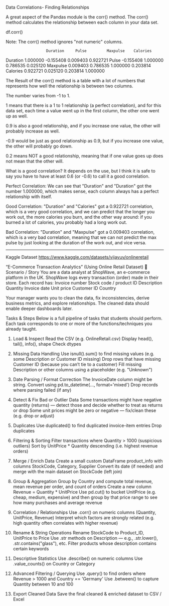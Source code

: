Data Correlations- Finding Relationships
 
A great aspect of the Pandas module is the corr() method.
The corr() method calculates the relationship between each column in your data set.
 
df.corr()
 
Note: The corr() method ignores "not numeric" columns.
 
                      Duration     Pulse         Maxpulse    Calories
  Duration  1.000000    -0.155408  0.009403      0.922721
  Pulse        -0.155408    1.000000   0.786535      0.025120
  Maxpulse  0.009403    0.786535   1.000000      0.203814
  Calories  0.922721    0.025120   0.203814      1.000000
 
The Result of the corr() method is a table with a lot of numbers that represents how well the relationship is between two columns.
 
The number varies from -1 to 1.
 
1 means that there is a 1 to 1 relationship (a perfect correlation), and for this data set, each time a value went up in the first column, the other one went up as well.
 
0.9 is also a good relationship, and if you increase one value, the other will probably increase as well.
 
-0.9 would be just as good relationship as 0.9, but if you increase one value, the other will probably go down.
 
0.2 means NOT a good relationship, meaning that if one value goes up does not mean that the other will.
 
What is a good correlation? It depends on the use, but I think it is safe to say you have to have at least 0.6 (or -0.6) to call it a good correlation.
 
Perfect Correlation:
We can see that "Duration" and "Duration" got the number 1.000000, which makes sense, each column always has a perfect relationship with itself.
 
Good Correlation:
"Duration" and "Calories" got a 0.922721 correlation, which is a very good correlation, and we can predict that the longer you work out, the more calories you burn, and the other way around: if you burned a lot of calories, you probably had a long work out.
 
Bad Correlation:
"Duration" and "Maxpulse" got a 0.009403 correlation, which is a very bad correlation, meaning that we can not predict the max pulse by just looking at the duration of the work out, and vice versa.


---
Kaggle Dataset
https://www.kaggle.com/datasets/vijayuv/onlineretail

“E-Commerce Transaction Analytics” (Using Online Retail Dataset)
🎯 Scenario / Story
You are a data analyst at ShopWave, an e-commerce platform in the UK. ShopWave logs every transaction (order) made in their store. Each record has:
Invoice number
Stock code / product ID
Description
Quantity
Invoice date
Unit price
Customer ID
Country

Your manager wants you to clean the data, fix inconsistencies, derive business metrics, and explore relationships. The cleaned data should enable deeper dashboards later.

Tasks & Steps 
Below is a full pipeline of tasks that students should perform. Each task corresponds to one or more of the functions/techniques you already taught.

1. Load & Inspect
Read the CSV (e.g. OnlineRetail.csv)
Display head(), tail(), info(), shape
Check dtypes

2. Missing Data Handling
Use isnull().sum() to find missing values (e.g. some Description or Customer ID missing)
Drop rows that have missing Customer ID (because you can’t tie to a customer)
Fill missing Description or other columns using a placeholder (e.g. "Unknown")

3. Date Parsing / Format Correction
The InvoiceDate column might be string. Convert using pd.to_datetime(..., format='mixed')
Drop records where parsing failed (if any)

4. Detect & Fix Bad or Outlier Data
Some transactions might have negative quantity (returns) — detect those and decide whether to treat as returns or drop
Some unit prices might be zero or negative — fix/clean these (e.g. drop or adjust)

5. Duplicates
Use duplicated() to find duplicated invoice-item entries
Drop duplicates

6. Filtering & Sorting
Filter transactions where Quantity > 1000 (suspicious outliers)
Sort by UnitPrice * Quantity descending (i.e. highest revenue orders)

7. Merge / Enrich Data
Create a small custom DataFrame product_info with columns StockCode, Category, Supplier
Convert its date (if needed) and merge with the main dataset on StockCode (left join)

8. Group & Aggregation
Group by Country and compute total revenue, mean revenue per order, and count of orders
Create a new column Revenue = Quantity * UnitPrice
Use pd.cut() to bucket UnitPrice (e.g. cheap, medium, expensive) and then group by that price range to see how many purchases and average revenue

9. Correlation / Relationships
Use .corr() on numeric columns (Quantity, UnitPrice, Revenue)
Interpret which factors are strongly related (e.g. high quantity often correlates with higher revenue)

10. Rename & String Operations
Rename StockCode to Product_ID, UnitPrice to Price
Use .str methods on Description — e.g., .str.lower(), .str.contains("glass"), etc.
Filter products whose description contains certain keywords

11. Descriptive Statistics
Use .describe() on numeric columns
Use .value_counts() on Country or Category

12. Advanced Filtering / Querying
Use .query() to find orders where Revenue > 1000 and Country == 'Germany'
Use .between() to capture Quantity between 10 and 100

13. Export Cleaned Data
Save the final cleaned & enriched dataset to CSV / Excel